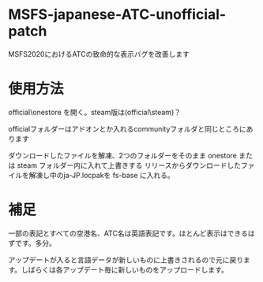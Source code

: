 # MSFS-japanese-ATC-unofficial-patch
MSFS2020におけるATCの致命的な表示バグを改善します
# 使用方法
official\onestore を開く。steam版は(official\steam)？

officialフォルダーはアドオンとか入れるcommunityフォルダと同じところにあります

ダウンロードしたファイルを解凍、2つのフォルダーをそのまま onestore または steam フォルダー内に入れて上書きする
リリースからダウンロードしたファイルを解凍し中のja-JP.locpakを fs-base に入れる。
# 補足
一部の表記とすべての空港名、ATC名は英語表記です。ほとんど表示はできるはずです。多分。

アップデートが入ると言語データが新しいものに上書きされるので元に戻ります。しばらくは各アップデート毎に新しいものをアップロードします。
